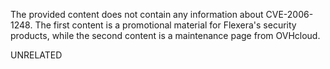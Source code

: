 The provided content does not contain any information about CVE-2006-1248. The first content is a promotional material for Flexera's security products, while the second content is a maintenance page from OVHcloud.

UNRELATED